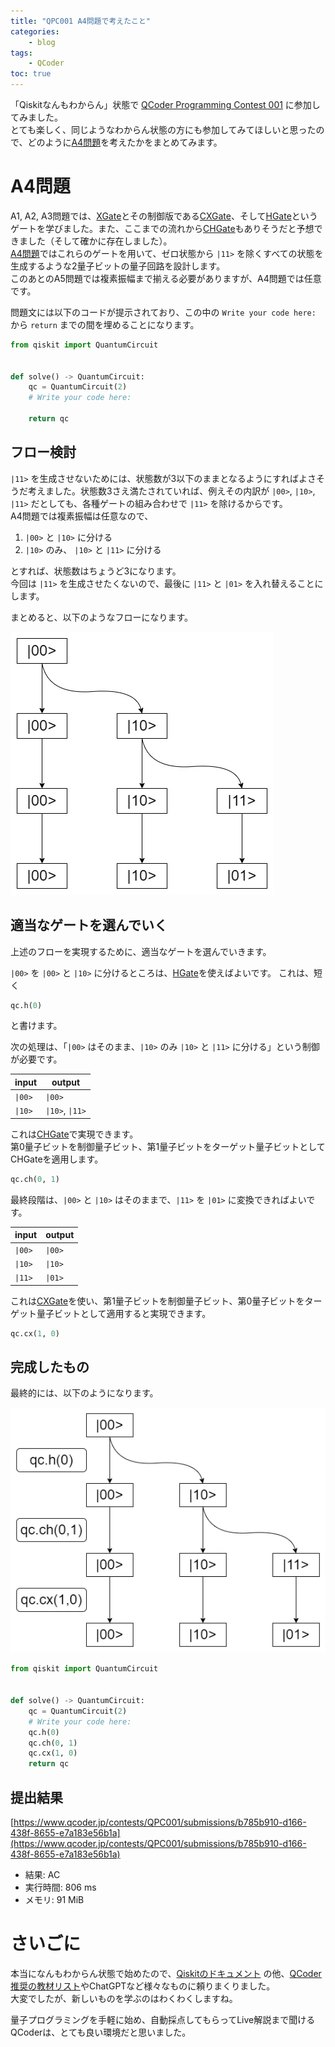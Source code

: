 ```yaml
---
title: "QPC001 A4問題で考えたこと"
categories:
    - blog
tags:
    - QCoder
toc: true
---
```


「Qiskitなんもわからん」状態で [QCoder Programming Contest 001](https://www.qcoder.jp/contests/QPC001) に参加してみました。  
とても楽しく、同じようなわからん状態の方にも参加してみてほしいと思ったので、どのように[A4問題](https://www.qcoder.jp/contests/QPC001/problems/A4)を考えたかをまとめてみます。

# A4問題

A1, A2, A3問題では、[XGate](https://docs.quantum.ibm.com/api/qiskit/qiskit.circuit.library.XGate)とその制御版である[CXGate](https://docs.quantum.ibm.com/api/qiskit/qiskit.circuit.library.CXGate)、そして[HGate](https://docs.quantum.ibm.com/api/qiskit/qiskit.circuit.library.HGate)というゲートを学びました。また、ここまでの流れから[CHGate](https://docs.quantum.ibm.com/api/qiskit/qiskit.circuit.library.CHGate)もありそうだと予想できました（そして確かに存在しました）。  
[A4問題](https://www.qcoder.jp/contests/QPC001/problems/A4)ではこれらのゲートを用いて、ゼロ状態から `|11>` を除くすべての状態を生成するような2量子ビットの量子回路を設計します。  
このあとのA5問題では複素振幅まで揃える必要がありますが、A4問題では任意です。

問題文には以下のコードが提示されており、この中の `Write your code here:` から `return` までの間を埋めることになります。

```python
from qiskit import QuantumCircuit


def solve() -> QuantumCircuit:
    qc = QuantumCircuit(2)
    # Write your code here:

    return qc
```

## フロー検討

`|11>` を生成させないためには、状態数が3以下のままとなるようにすればよさそうだ考えました。状態数3さえ満たされていれば、例えその内訳が `|00>`, `|10>`, `|11>` だとしても、各種ゲートの組み合わせで `|11>` を除けるからです。  
A4問題では複素振幅は任意なので、

1. `|00>` と `|10>` に分ける
1. `|10>` のみ、 `|10>` と `|11>` に分ける

とすれば、状態数はちょうど3になります。  
今回は `|11>` を生成させたくないので、最後に `|11>` と `|01>` を入れ替えることにします。

まとめると、以下のようなフローになります。

![上述の流れの図示](/assets/2024/2024-01-21-qpc001-a4/qpc001_a4.webp)

## 適当なゲートを選んでいく

上述のフローを実現するために、適当なゲートを選んでいきます。

`|00>` を `|00>` と `|10>` に分けるところは、[HGate](https://docs.quantum.ibm.com/api/qiskit/qiskit.circuit.library.HGate)を使えばよいです。
これは、短く

```python
qc.h(0)
```

と書けます。

次の処理は、「`|00>` はそのまま、`|10>` のみ `|10>` と `|11>` に分ける」という制御が必要です。

|input|output|
|---|---|
|`\|00>`|`\|00>`|
|`\|10>`|`\|10>`, `\|11>`|

これは[CHGate](https://docs.quantum.ibm.com/api/qiskit/qiskit.circuit.library.CHGate)で実現できます。  
第0量子ビットを制御量子ビット、第1量子ビットをターゲット量子ビットとしてCHGateを適用します。

```python
qc.ch(0, 1)
```

最終段階は、`|00>` と `|10>` はそのままで、`|11>` を `|01>` に変換できればよいです。

|input|output|
|---|---|
|`\|00>`|`\|00>`|
|`\|10>`|`\|10>`|
|`\|11>`|`\|01>`|

これは[CXGate](https://docs.quantum.ibm.com/api/qiskit/qiskit.circuit.library.CXGate)を使い、第1量子ビットを制御量子ビット、第0量子ビットをターゲット量子ビットとして適用すると実現できます。

```python
qc.cx(1, 0)
```

## 完成したもの

最終的には、以下のようになります。

![上述の流れの図示](/assets/2024/2024-01-21-qpc001-a4/qpc001_a4_gates.webp)

```python
from qiskit import QuantumCircuit


def solve() -> QuantumCircuit:
    qc = QuantumCircuit(2)
    # Write your code here:
    qc.h(0)
    qc.ch(0, 1)
    qc.cx(1, 0)
    return qc
```

## 提出結果

[https://www.qcoder.jp/contests/QPC001/submissions/b785b910-d166-438f-8655-e7a183e56b1a](https://www.qcoder.jp/contests/QPC001/submissions/b785b910-d166-438f-8655-e7a183e56b1a)

* 結果: AC
* 実行時間: 806 ms
* メモリ: 91 MiB


# さいごに

本当になんもわからん状態で始めたので、[Qiskitのドキュメント](https://docs.quantum.ibm.com/api/qiskit/qiskit.circuit.QuantumCircuit) の他、[QCoder推奨の教材リスト](https://www.qcoder.jp/qa)やChatGPTなど様々なものに頼りまくりました。  
大変でしたが、新しいものを学ぶのはわくわくしますね。

量子プログラミングを手軽に始め、自動採点してもらってLive解説まで聞けるQCoderは、とても良い環境だと思いました。

